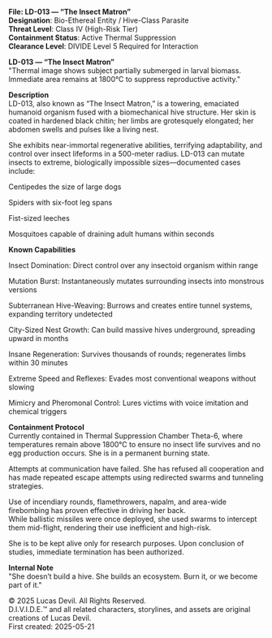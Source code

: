 **File: LD-013 — “The Insect Matron”**  
**Designation**: Bio-Ethereal Entity / Hive-Class Parasite  
**Threat Level**: Class IV (High-Risk Tier)  
**Containment Status**: Active Thermal Suppression  
**Clearance Level**: DIVIDE Level 5 Required for Interaction  

**LD-013 — “The Insect Matron”**  
"Thermal image shows subject partially submerged in larval biomass. Immediate area remains at 1800°C to suppress reproductive activity."  

**Description**  
LD-013, also known as “The Insect Matron,” is a towering, emaciated humanoid organism fused with a biomechanical hive structure. Her skin is coated in hardened black chitin; her limbs are grotesquely elongated; her abdomen swells and pulses like a living nest.  

She exhibits near-immortal regenerative abilities, terrifying adaptability, and control over insect lifeforms in a 500-meter radius. LD-013 can mutate insects to extreme, biologically impossible sizes—documented cases include:  

Centipedes the size of large dogs  

Spiders with six-foot leg spans  

Fist-sized leeches  

Mosquitoes capable of draining adult humans within seconds  

**Known Capabilities**  

Insect Domination: Direct control over any insectoid organism within range  

Mutation Burst: Instantaneously mutates surrounding insects into monstrous versions  

Subterranean Hive-Weaving: Burrows and creates entire tunnel systems, expanding territory undetected  

City-Sized Nest Growth: Can build massive hives underground, spreading upward in months  

Insane Regeneration: Survives thousands of rounds; regenerates limbs within 30 minutes  

Extreme Speed and Reflexes: Evades most conventional weapons without slowing  

Mimicry and Pheromonal Control: Lures victims with voice imitation and chemical triggers  

**Containment Protocol**  
Currently contained in Thermal Suppression Chamber Theta-6, where temperatures remain above 1800°C to ensure no insect life survives and no egg production occurs. She is in a permanent burning state.  

Attempts at communication have failed. She has refused all cooperation and has made repeated escape attempts using redirected swarms and tunneling strategies.  

Use of incendiary rounds, flamethrowers, napalm, and area-wide firebombing has proven effective in driving her back.  
While ballistic missiles were once deployed, she used swarms to intercept them mid-flight, rendering their use inefficient and high-risk.  

She is to be kept alive only for research purposes. Upon conclusion of studies, immediate termination has been authorized.  

**Internal Note**  
"She doesn’t build a hive. She builds an ecosystem. Burn it, or we become part of it."  


© 2025 Lucas Devil. All Rights Reserved.  
D.I.V.I.D.E.™ and all related characters, storylines, and assets are original creations of Lucas Devil.  
First created: 2025-05-21  
